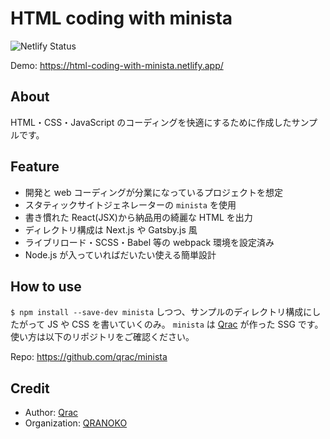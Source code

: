 # HTML coding with minista

![Netlify Status](https://api.netlify.com/api/v1/badges/bb47a38a-5b72-4d53-a8c6-faa4e2fb4a60/deploy-status)

Demo: https://html-coding-with-minista.netlify.app/

## About

HTML・CSS・JavaScript のコーディングを快適にするために作成したサンプルです。

## Feature

- 開発と web コーディングが分業になっているプロジェクトを想定
- スタティックサイトジェネレーターの `minista` を使用
- 書き慣れた React(JSX)から納品用の綺麗な HTML を出力
- ディレクトリ構成は Next.js や Gatsby.js 風
- ライブリロード・SCSS・Babel 等の webpack 環境を設定済み
- Node.js が入っていればだいたい使える簡単設計

## How to use

`$ npm install --save-dev minista` しつつ、サンプルのディレクトリ構成にしたがって JS や CSS を書いていくのみ。 `minista` は [Qrac](https://qrac.jp) が作った SSG です。使い方は以下のリポジトリをご確認ください。

Repo: https://github.com/qrac/minista

## Credit

- Author: [Qrac](https://qrac.jp)
- Organization: [QRANOKO](https://qranoko.jp)
